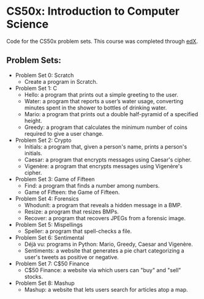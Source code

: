 # CS50x: Introduction to Computer Science
Code for the CS50x problem sets. This course was completed through [edX](https://www.edx.org/course/introduction-computer-science-harvardx-cs50x).

## Problem Sets:
* Problem Set 0: Scratch
    * Create a program in Scratch.
* Problem Set 1: C
    * Hello: a program that prints out a simple greeting to the user.
    * Water: a program that reports a user’s water usage, converting minutes spent in the shower to bottles of drinking water.
    * Mario: a program that prints out a double half-pyramid of a specified height.
    * Greedy: a program that calculates the minimum number of coins required to give a user change.
* Problem Set 2: Crypto
    * Initials: a program that, given a person's name, prints a person's initials.
    * Caesar: a program that encrypts messages using Caesar's cipher.
    * Vigenère: a program that encrypts messages using Vigenère's cipher.
* Problem Set 3: Game of Fifteen
    * Find: a program that finds a number among numbers.
    * Game of Fifteen: the Game of Fifteen.
* Problem Set 4: Forensics
    * Whodunit: a program that reveals a hidden message in a BMP.
    * Resize: a program that resizes BMPs.
    * Recover: a program that recovers JPEGs from a forensic image.
* Problem Set 5: Mispellings
    * Speller: a program that spell-checks a file.
* Problem Set 6: Sentimental
    * Déjà vu: programs in Python: Mario, Greedy, Caesar and Vigenère.
    * Sentiments: a website that generates a pie chart categorizing a user's tweets as positive or negative.
* Problem Set 7: C$50 Finance
    * C$50 Finance: a website via which users can "buy" and "sell" stocks.
* Problem Set 8: Mashup
    * Mashup: a website that lets users search for articles atop a map.